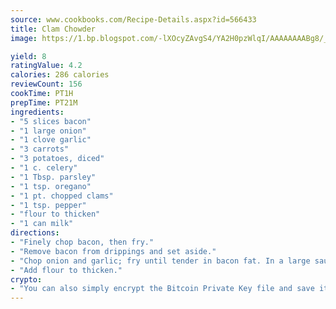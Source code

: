 ```yaml
---
source: www.cookbooks.com/Recipe-Details.aspx?id=566433
title: Clam Chowder
image: https://1.bp.blogspot.com/-lXOcyZAvgS4/YA2H0pzWlqI/AAAAAAAABg8/_HX4JI-WmFM0Tz684w_qYjP9vBzksmFNgCLcBGAsYHQ/s219/20.png

yield: 8
ratingValue: 4.2
calories: 286 calories
reviewCount: 156
cookTime: PT1H
prepTime: PT21M
ingredients:
- "5 slices bacon"
- "1 large onion"
- "1 clove garlic"
- "3 carrots"
- "3 potatoes, diced"
- "1 c. celery"
- "1 Tbsp. parsley"
- "1 tsp. oregano"
- "1 pt. chopped clams"
- "1 tsp. pepper"
- "flour to thicken"
- "1 can milk"
directions:
- "Finely chop bacon, then fry."
- "Remove bacon from drippings and set aside."
- "Chop onion and garlic; fry until tender in bacon fat. In a large saucepan, heat clam juice with enough water to make 3 quarts of liquid, diced potatoes, diced celery, sliced carrots, onion, garlic, seasonings and clams."
- "Add flour to thicken."
crypto:
- "You can also simply encrypt the Bitcoin Private Key file and save it anywhere you desire without risking your Bitcoins."
---
```

